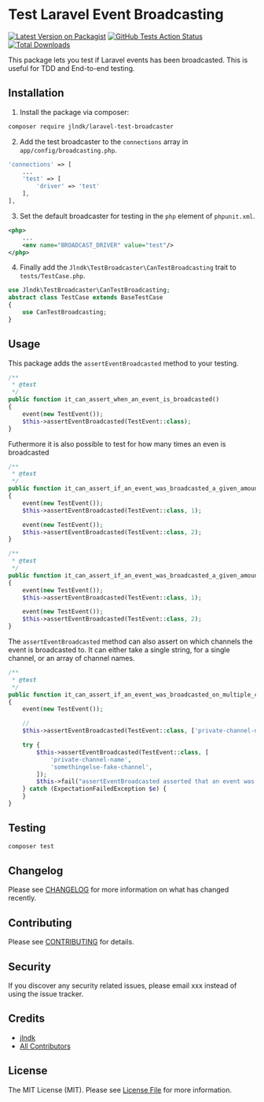 # Test Laravel Event Broadcasting

[![Latest Version on Packagist](https://img.shields.io/packagist/v/jlndk/laravel-test-broadcaster.svg?style=flat-square)](https://packagist.org/packages/jlndk/laravel-test-broadcaster)
[![GitHub Tests Action Status](https://img.shields.io/github/workflow/status/jlndk/laravel-test-broadcaster/run-tests?label=tests)](https://github.com/jlndk/laravel-test-broadcaster/actions?query=workflow%3Arun-tests+branch%3Amaster)
[![Total Downloads](https://img.shields.io/packagist/dt/jlndk/laravel-test-broadcaster.svg?style=flat-square)](https://packagist.org/packages/jlndk/laravel-test-broadcaster)

This package lets you test if Laravel events has been broadcasted. This is useful for TDD and End-to-end testing.


## Installation

1. Install the package via composer:

```bash
composer require jlndk/laravel-test-broadcaster
```

2. Add the test broadcaster to the `connections` array in `app/config/broadcasting.php`.
```php
'connections' => [
    ...
    'test' => [
        'driver' => 'test'
    ],
],

```

3. Set the default broadcaster for testing in the `php` element of `phpunit.xml`.
```xml
<php>
    ...
    <env name="BROADCAST_DRIVER" value="test"/>
</php>
```

4. Finally add the `Jlndk\TestBroadcaster\CanTestBroadcasting` trait to `tests/TestCase.php`.
```php
use Jlndk\TestBroadcaster\CanTestBroadcasting;
abstract class TestCase extends BaseTestCase
{
    use CanTestBroadcasting;
}
```

## Usage
This package adds the `assertEventBroadcasted` method to your testing.
``` php
/**
 * @test
 */
public function it_can_assert_when_an_event_is_broadcasted()
{
    event(new TestEvent());
    $this->assertEventBroadcasted(TestEvent::class);
}
```

Futhermore it is also possible to test for how many times an even is broadcasted
```php
/**
 * @test
 */
public function it_can_assert_if_an_event_was_broadcasted_a_given_amount_of_times()
{
    event(new TestEvent());
    $this->assertEventBroadcasted(TestEvent::class, 1);

    event(new TestEvent());
    $this->assertEventBroadcasted(TestEvent::class, 2);
}
```

```php
/**
 * @test
 */
public function it_can_assert_if_an_event_was_broadcasted_a_given_amount_of_times()
{
    event(new TestEvent());
    $this->assertEventBroadcasted(TestEvent::class, 1);

    event(new TestEvent());
    $this->assertEventBroadcasted(TestEvent::class, 2);
}
```

The `assertEventBroadcasted` method can also assert on which channels the event is broadcasted to.
It can either take a single string, for a single channel, or an array of channel names.
```php
/**
 * @test
 */
public function it_can_assert_if_an_event_was_broadcasted_on_multiple_channels()
{
    event(new TestEvent());

    // 
    $this->assertEventBroadcasted(TestEvent::class, ['private-channel-name', 'private-another-channel-name']);

    try {
        $this->assertEventBroadcasted(TestEvent::class, [
            'private-channel-name',
            'somethingelse-fake-channel',
        ]);
        $this->fail("assertEventBroadcasted asserted that an event was broadcasted on given channels when it wasn't");
    } catch (ExpectationFailedException $e) {
    }
}
```

## Testing

``` bash
composer test
```

## Changelog

Please see [CHANGELOG](CHANGELOG.md) for more information on what has changed recently.

## Contributing

Please see [CONTRIBUTING](CONTRIBUTING.md) for details.

## Security

If you discover any security related issues, please email xxx instead of using the issue tracker.

## Credits

- [jlndk](https://github.com/jlndk)
- [All Contributors](../../contributors)

## License

The MIT License (MIT). Please see [License File](LICENSE.md) for more information.
